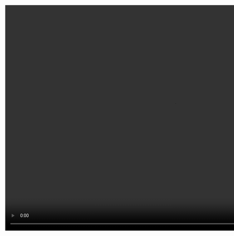 <div>
<video width="1080" height="720" autoplay>
  <source src="movie.mp4" type="video/mp4">
</video>
</div>
